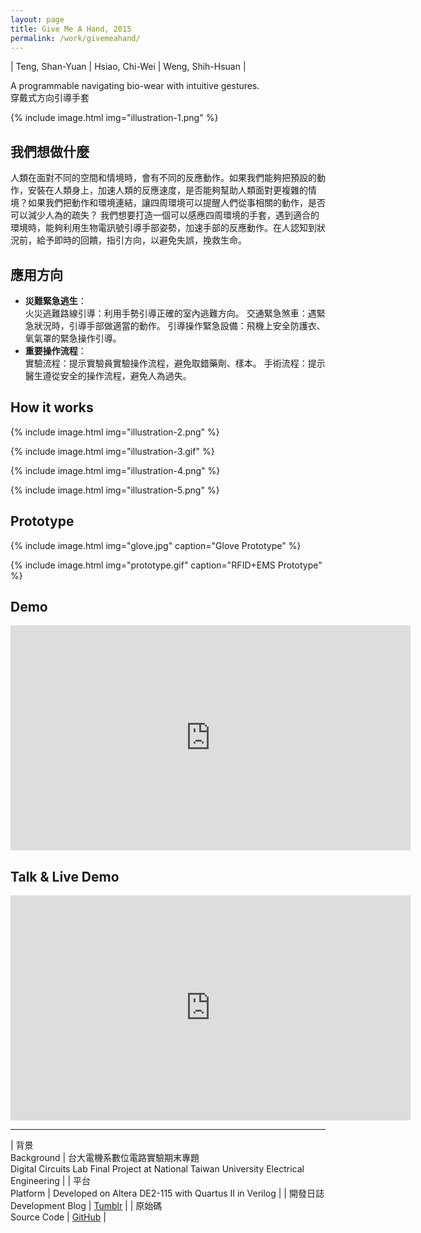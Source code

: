 ```yaml
---
layout: page 
title: Give Me A Hand, 2015
permalink: /work/givemeahand/
---
```

| Teng, Shan-Yuan | Hsiao, Chi-Wei | Weng, Shih-Hsuan |

A programmable navigating bio-wear with intuitive gestures.  
穿戴式方向引導手套


{% include image.html
           img="illustration-1.png" %}

## 我們想做什麼
人類在面對不同的空間和情境時，會有不同的反應動作。如果我們能夠把預設的動作，安裝在人類身上，加速人類的反應速度，是否能夠幫助人類面對更複雜的情境？如果我們把動作和環境連結，讓四周環境可以提醒人們從事相關的動作，是否可以減少人為的疏失？
我們想要打造一個可以感應四周環境的手套，遇到適合的環境時，能夠利用生物電訊號引導手部姿勢，加速手部的反應動作。在人認知到狀況前，給予即時的回饋，指引方向，以避免失誤，挽救生命。

## 應用方向
* **災難緊急逃生**：  
火災逃難路線引導：利用手勢引導正確的室內逃難方向。
交通緊急煞車：遇緊急狀況時，引導手部做適當的動作。
引導操作緊急設備：飛機上安全防護衣、氧氣罩的緊急操作引導。
* **重要操作流程**：  
實驗流程：提示實驗員實驗操作流程，避免取錯藥劑、樣本。
手術流程：提示醫生遵從安全的操作流程，避免人為過失。

## How it works

{% include image.html
           img="illustration-2.png" %}

{% include image.html
           img="illustration-3.gif" %}

{% include image.html
           img="illustration-4.png" %}

{% include image.html
           img="illustration-5.png" %}

## Prototype

{% include image.html
           img="glove.jpg"
           caption="Glove Prototype" %}

{% include image.html
           img="prototype.gif"
           caption="RFID+EMS Prototype" %}

## Demo

<div class="video-wrapper">
  <iframe width="640" height="360" src="https://www.youtube.com/embed/L_OQ6c5u8k0" frameborder="0" allowfullscreen></iframe>
</div>

## Talk & Live Demo

<div class="video-wrapper">
  <iframe width="640" height="360" src="https://www.youtube.com/embed/9on35hXmRWQ" frameborder="0" allowfullscreen></iframe>
</div>

---

| 背景<br>Background | 台大電機系數位電路實驗期末專題<br>Digital Circuits Lab Final Project at National Taiwan University Electrical Engineering |
| 平台<br>Platform | Developed on Altera DE2-115 with Quartus II in Verilog |
| 開發日誌<br>Development Blog | [Tumblr](http://givemeahandproject.tumblr.com/) |
| 原始碼<br>Source Code | [GitHub](http://github.com/tanyuan/givemeahand) |
